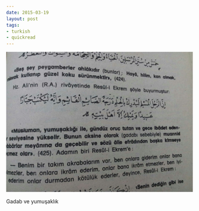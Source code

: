 ```yaml
---
date: 2015-03-19
layout: post
tags:
- turkish
- quickread
---
```


![](/images/tumblr_nlh460nmhy1u3gx2to1_1280.jpg)

Gadab ve yumuşaklık
